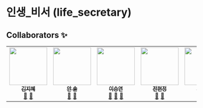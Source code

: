 # 인생_비서 (life_secretary)

## Collaborators ✨

<table>
    <tbody>
        <tr>
            <td align="center" valign="top" width="20%"><a href="https://github.com/bebe217"><img src="" width="100px;" alt=""/><br /><sub><b>김지혜</b></sub></a><br /> <a href="https://github.com/ciocio97/life_secretary/commits?author=bebe217" title="Documentation">📖</a> <a href="https://github.com/ciocio97/life_secretary/pulls?q=is%3Apr+reviewed-by%3Abebe217" title="Reviewed Pull Requests">👀</a></td>
            <td align="center" valign="top" width="20%"><a href="https://github.com/devsoladev"><img src="" width="100px;" alt=""/><br /><sub><b>안 솔</b></sub></a><br /><a href="https://github.com/ciocio97/life_secretary/commits?author=devsoladev" title="Documentation">📖</a> <a href="https://github.com/ciocio97/life_secretary/pulls?q=is%3Apr+reviewed-by%3Adevsoladev" title="Reviewed Pull Requests">👀</a></td>
            <td align="center" valign="top" width="20%"><a href="https://github.com/ciocio97"><img src="" width="100px;" alt=""/><br /><sub><b>이승연</b></sub></a><br /><a href="https://github.com/ciocio97/life_secretary/commits?author=ciocio97" title="Documentation">📖</a> <a href="https://github.com/ciocio97/life_secretary/pulls?q=is%3Apr+reviewed-by%3Aciocio97" title="Reviewed Pull Requests">👀</a> <a href="#talk-ciocio97" title="Talks">📢</a></td>
            <td align="center" valign="top" width="20%"><a href="https://github.com/hyeonjeong33"><img src="" width="100px;" alt=""/><br /><sub><b>전현정</b></sub></a><br /> <a href="https://github.com/ciocio97/life_secretary/commits?author=hyeonjeong33" title="Documentation">📖</a> <a href="https://github.com/ciocio97/life_secretary/pulls?q=is%3Apr+reviewed-by%3Ahyeonjeong33" title="Reviewed Pull Requests">👀</a></td>
            <td align="center" valign="top" width="20%"><a href="https://github.com/KRjeonHyunji"><img src="" width="100px;" alt=""/><br /><sub><b>전현지</b></sub></a><br /> <a href="#design-tbenning" title="Design">🎨</a></td>
        </tr>
    </tbody>
</table>